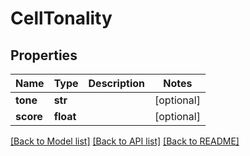 # CellTonality

## Properties
Name | Type | Description | Notes
------------ | ------------- | ------------- | -------------
**tone** | **str** |  | [optional] 
**score** | **float** |  | [optional] 

[[Back to Model list]](../README.md#documentation-for-models) [[Back to API list]](../README.md#documentation-for-api-endpoints) [[Back to README]](../README.md)


